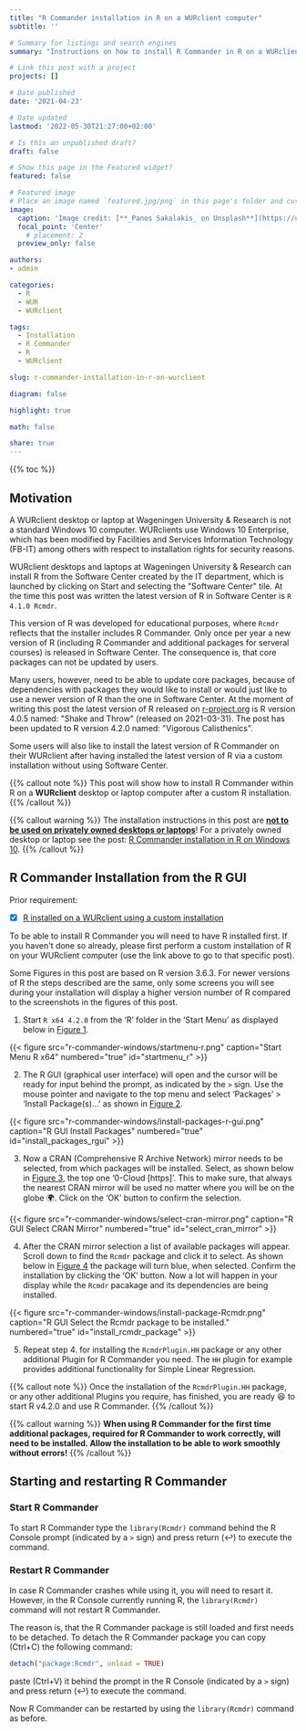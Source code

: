 ```yaml
---
title: "R Commander installation in R on a WURclient computer"
subtitle: ''

# Summary for listings and search engines
summary: "Instructions on how to install R Commander in R on a WURclient computer."

# Link this post with a project
projects: []

# Date published
date: '2021-04-23'

# Date updated
lastmod: '2022-05-30T21:27:00+02:00'

# Is this an unpublished draft?
draft: false

# Show this page in the Featured widget?
featured: false

# Featured image
# Place an image named `featured.jpg/png` in this page's folder and customize its options here.
image:
  caption: 'Image credit: [**_Panos Sakalakis_ on Unsplash**](https://unsplash.com/photos/AwDVMJKMjlU)'
  focal_point: 'Center'
    # placement: 2
  preview_only: false

authors:
- admin

categories:
  - R
  - WUR
  - WURclient

tags:
  - Installation
  - R Commander
  - R
  - WURclient

slug: r-commander-installation-in-r-on-wurclient

diagram: false

highlight: true

math: false

share: true
---
```


{{% toc %}}

## Motivation
A WURclient desktop or laptop at Wageningen University & Research is not a standard Windows 10 computer. WURclients use Windows 10 Enterprise, which has been modified by Facilities and Services Information Technology (FB-IT) among others with respect to installation rights for security reasons.

WURclient desktops and laptops at Wageningen University & Research can install R from the Software Center created by the IT department, which is launched by clicking on Start and selecting the "Software Center" tile. At the time this post was written the latest version of R in Software Center is `R 4.1.0 Rcmdr`.

This version of R was developed for educational purposes, where `Rcmdr` reflects that the installer includes R Commander. Only once per year a new version of R (including R Commander and additional packages for serveral courses) is released in Software Center. The consequence is, that core packages can not be updated by users.

Many users, however, need to be able to update core packages, because of dependencies with packages they would like to install or would just like to use a newer version of R than the one in Software Center. At the moment of writing this post the latest version of R released on [r-project.org](https://www.r-project.org/) is R version 4.0.5 named: "Shake and Throw" (released on 2021-03-31). The post has been updated to R version 4.2.0 named: "Vigorous Calisthenics".

Some users will also like to install the latest version of R Commander on their WURclient after having installed the latest version of R via a custom installation without using Software Center. 

{{% callout note %}}
This post will show how to install R Commander within R on a **WURclient** desktop or laptop computer after a custom R installation.
{{% /callout %}}

{{% callout warning %}}
The installation instructions in this post are <u>**not to be used on privately owned desktops or laptops**</u>! For a privately owned desktop or laptop see the post: [R Commander installation in R on Windows 10](/post/2020/04/06/r-commander-installation-in-r-on-windows-10/).
{{% /callout %}}

## R Commander Installation from the R GUI
Prior requirement:

- [x] [R installed on a WURclient using a custom installation ](/post/2021/01/24/r-installation-wurclient/)

To be able to install R Commander you will need to have R installed first. If you haven't done so already, please first perform a custom installation of R on your WURclient computer (use the link above to go to that specific post).

Some Figures in this post are based on R version 3.6.3. For newer versions of R the steps described are the same, only some screens you will see during your installation will display a higher version number of R compared to the screenshots in the figures of this post.

1. Start `R x64 4.2.0` from the ‘R’ folder in the ‘Start Menu’ as displayed below in [Figure 1](#figure-startmenu_r).

{{< figure src="r-commander-windows/startmenu-r.png" caption="Start Menu R x64" numbered="true" id="startmenu_r" >}}

2. The R GUI (graphical user interface) will open and the cursor will be ready for input behind the prompt, as indicated by the `>` sign. Use the mouse pointer and navigate to the top menu and select ‘Packages’ > ‘Install Package(s)...’ as shown in [Figure 2](#figure-install_packages_rgui).

{{< figure src="r-commander-windows/install-packages-r-gui.png" caption="R GUI Install Packages" numbered="true" id="install_packages_rgui" >}}

3. Now a CRAN (Comprehensive R Archive Network) mirror needs to be selected, from which packages will be installed. Select, as shown below in [Figure 3](#figure-select_cran_mirror), the top one ‘0-Cloud [https]’. This to make sure, that always the nearest CRAN mirror will be used no matter where you will be on the globe :earth_africa:. Click on the ‘OK’ button to confirm the selection.

{{< figure src="r-commander-windows/select-cran-mirror.png" caption="R GUI Select CRAN Mirror" numbered="true" id="select_cran_mirror" >}}

4. After the CRAN mirror selection a list of available packages will appear. Scroll down to find the `Rcmdr` package and click it to select. As shown below in [Figure 4](#figure-install_rcmdr_package) the package will turn blue, when selected. Confirm the installation by clicking the ‘OK’ button. Now a lot will happen in your display while the `Rcmdr` pacakage and its dependencies are being installed.

{{< figure src="r-commander-windows/install-package-Rcmdr.png" caption="R GUI Select the Rcmdr package to be installed." numbered="true" id="install_rcmdr_package" >}}

5. Repeat step 4. for installing the `RcmdrPlugin.HH` package or any other additional Plugin for R Commander you need. The `HH` plugin for example provides additional functionality for Simple Linear Regression.

{{% callout note %}}
Once the installation of the `RcmdrPlugin.HH` package, or any other additional Plugins you require, has finished, you are ready :satisfied: to start R v4.2.0 and use R Commander.
{{% /callout %}}

{{% callout warning %}}
**When using R Commander for the first time additional packages, required for R Commander to work correctly, will need to be installed. Allow the installation to be able to work smoothly without errors!**
{{% /callout %}}

## Starting and restarting R Commander

### Start R Commander
To start R Commander type the `library(Rcmdr)` command behind the R Console prompt (indicated by a `>` sign) and press return (&#8617;) to execute the command.

### Restart R Commander
In case R Commander crashes while using it, you will need to resart it. However, in the R Console currently running R, the `library(Rcmdr)` command will not restart R Commander.

The reason is, that the R Commander package is still loaded and first needs to be detached. To detach the R Commander package you can copy (Ctrl+C) the following command:
```R
detach("package:Rcmdr", unload = TRUE)
```
paste (Ctrl+V) it behind the prompt in the R Console (indicated by a `>` sign) and press return (&#8617;) to execute the command.

Now R Commander can be restarted by using the `library(Rcmdr)` command as before.
